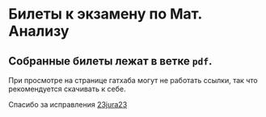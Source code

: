 # Билеты к экзамену по Мат. Анализу

## Собранные билеты лежат в ветке `pdf`. 

При просмотре на странице гатхаба могут не работать ссылки, так что рекомендуется скачивать к себе.

Спасибо за исправления [23jura23](https://github.com/23jura23)
